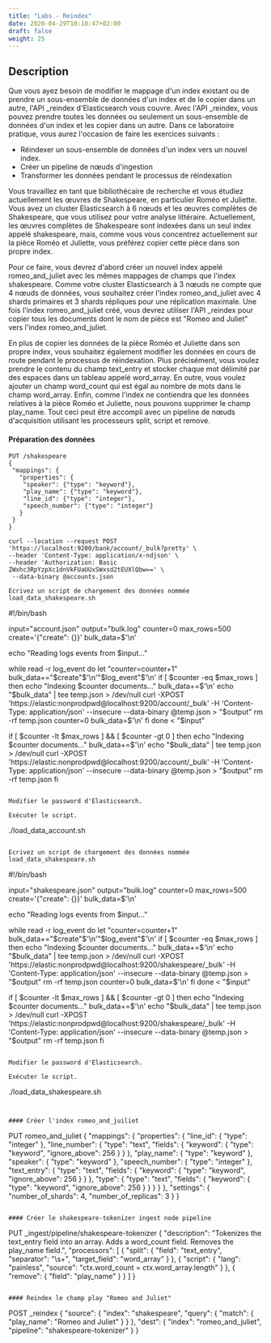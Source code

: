 ```yaml
---
title: "Labs - Reindex"
date: 2020-04-29T10:10:47+02:00
draft: false
weight: 25
---
```


## Description

Que vous ayez besoin de modifier le mappage d'un index existant ou de prendre un sous-ensemble de données d'un index et de le copier dans un autre, l'API _reindex d'Elasticsearch vous couvre. Avec l'API _reindex, vous pouvez prendre toutes les données ou seulement un sous-ensemble de données d'un index et les copier dans un autre. Dans ce laboratoire pratique, vous aurez l'occasion de faire les exercices suivants :

* Réindexer un sous-ensemble de données d'un index vers un nouvel index.
* Créer un pipeline de nœuds d'ingestion
* Transformer les données pendant le processus de réindexation

Vous travaillez en tant que bibliothécaire de recherche et vous étudiez actuellement les œuvres de Shakespeare, en particulier Roméo et Juliette. Vous avez un cluster Elasticsearch à 6 nœuds et les œuvres complètes de Shakespeare, que vous utilisez pour votre analyse littéraire. Actuellement, les œuvres complètes de Shakespeare sont indexées dans un seul index appelé shakespeare, mais, comme vous vous concentrez actuellement sur la pièce Roméo et Juliette, vous préférez copier cette pièce dans son propre index.

Pour ce faire, vous devrez d'abord créer un nouvel index appelé romeo_and_juliet avec les mêmes mappages de champs que l'index shakespeare. Comme votre cluster Elasticsearch à 3 nœuds ne compte que 4 nœuds de données, vous souhaitez créer l'index romeo_and_juliet avec 4 shards primaires et 3 shards répliques pour une réplication maximale. Une fois l'index romeo_and_juliet créé, vous devrez utiliser l'API _reindex pour copier tous les documents dont le nom de pièce est "Romeo and Juliet" vers l'index romeo_and_juliet.

En plus de copier les données de la pièce Roméo et Juliette dans son propre index, vous souhaitez également modifier les données en cours de route pendant le processus de réindexation. Plus précisément, vous voulez prendre le contenu du champ text_entry et stocker chaque mot délimité par des espaces dans un tableau appelé word_array. En outre, vous voulez ajouter un champ word_count qui est égal au nombre de mots dans le champ word_array. Enfin, comme l'index ne contiendra que les données relatives à la pièce Roméo et Juliette, nous pouvons supprimer le champ play_name. Tout ceci peut être accompli avec un pipeline de nœuds d'acquisition utilisant les processeurs split, script et remove.


#### Préparation des données

```
PUT /shakespeare
{
 "mappings": {
   "properties": {
    "speaker": {"type": "keyword"},
    "play_name": {"type": "keyword"},
    "line_id": {"type": "integer"},
    "speech_number": {"type": "integer"}
   }
 }
}
```

```
curl --location --request POST 'https://localhost:9200/bank/account/_bulk?pretty' \
--header 'Content-Type: application/x-ndjson' \
--header 'Authorization: Basic ZWxhc3RpYzpXc1dnVkFUaUUxSWxsd2tEUXlQbw==' \
 --data-binary @accounts.json

Ecrivez un script de chargement des données nommée load_data_shakespeare.sh

```
#!/bin/bash

input="account.json"
output="bulk.log"
counter=0
max_rows=500
create='{"create": {}}'
bulk_data=$'\n'

echo "Reading logs events from $input..."

while read -r log_event
do
  let "counter=counter+1"
  bulk_data+="$create"$'\n'"$log_event"$'\n'
  if [ $counter -eq $max_rows ]
  then
       echo "Indexing $counter documents..."
       bulk_data+=$'\n'
       echo "$bulk_data" | tee temp.json > /dev/null
       curl -XPOST 'https://elastic:nonprodpwd@localhost:9200/account/_bulk' -H 'Content-Type: application/json' --insecure --data-binary @temp.json > "$output"
       rm -rf temp.json
       counter=0
       bulk_data=$'\n'
  fi
done < "$input"

if [ $counter -lt $max_rows ] && [ $counter -gt 0 ]
then
       echo "Indexing $counter documents..."
       bulk_data+=$'\n'
       echo "$bulk_data" | tee temp.json > /dev/null
       curl -XPOST 'https://elastic:nonprodpwd@localhost:9200/account/_bulk' -H 'Content-Type: application/json' --insecure --data-binary @temp.json > "$output"
       rm -rf temp.json
fi
```

Modifier le password d'Elasticsearch.

Exécuter le script.

```
./load_data_account.sh
```

Ecrivez un script de chargement des données nommée load_data_shakespeare.sh

```
#!/bin/bash

input="shakespeare.json"
output="bulk.log"
counter=0
max_rows=500
create='{"create": {}}'
bulk_data=$'\n'

echo "Reading logs events from $input..."

while read -r log_event
do
  let "counter=counter+1"
  bulk_data+="$create"$'\n'"$log_event"$'\n'
  if [ $counter -eq $max_rows ]
  then
       echo "Indexing $counter documents..."
       bulk_data+=$'\n'
       echo "$bulk_data" | tee temp.json > /dev/null
       curl -XPOST 'https://elastic:nonprodpwd@localhost:9200/shakespeare/_bulk' -H 'Content-Type: application/json' --insecure --data-binary @temp.json > "$output"
       rm -rf temp.json
       counter=0
       bulk_data=$'\n'
  fi
done < "$input"

if [ $counter -lt $max_rows ] && [ $counter -gt 0 ]
then
       echo "Indexing $counter documents..."
       bulk_data+=$'\n'
       echo "$bulk_data" | tee temp.json > /dev/null
       curl -XPOST 'https://elastic:nonprodpwd@localhost:9200/shakespeare/_bulk' -H 'Content-Type: application/json' --insecure --data-binary @temp.json > "$output"
       rm -rf temp.json
fi
```

Modifier le password d'Elasticsearch.

Exécuter le script.

```
./load_data_shakespeare.sh
```


#### Créer l'index romeo_and_juiliet

```
PUT romeo_and_juliet
{
  "mappings": {
    "properties": {
      "line_id": {
        "type": "integer"
      },
      "line_number": {
        "type": "text",
        "fields": {
          "keyword": {
            "type": "keyword",
            "ignore_above": 256
          }
        }
      },
      "play_name": {
        "type": "keyword"
      },
      "speaker": {
        "type": "keyword"
      },
      "speech_number": {
        "type": "integer"
      },
      "text_entry": {
        "type": "text",
        "fields": {
          "keyword": {
            "type": "keyword",
            "ignore_above": 256
          }
        }
      },
      "type": {
        "type": "text",
        "fields": {
          "keyword": {
            "type": "keyword",
            "ignore_above": 256
          }
        }
      }
    }
  },
  "settings": {
    "number_of_shards": 4,
    "number_of_replicas": 3
  }
}
```

#### Créer le shakespeare-tokenizer ingest node pipeline

```
PUT _ingest/pipeline/shakespeare-tokenizer
{
  "description": "Tokenizes the text_entry field into an array. Adds a word_count field. Removes the play_name field.",
  "processors": [
    {
      "split": {
        "field": "text_entry",
        "separator": "\\s+",
        "target_field": "word_array"
      }
    },
    {
      "script": {
        "lang": "painless",
        "source": "ctx.word_count = ctx.word_array.length"
      }
    },
    {
      "remove": {
        "field": "play_name"
      }
    }
  ]
}
```

#### Reindex le champ play "Romeo and Juliet"

```
POST _reindex
{
  "source": {
    "index": "shakespeare",
    "query": {
      "match": {
        "play_name": "Romeo and Juliet"
      }
    }
  },
  "dest": {
    "index": "romeo_and_juliet",
    "pipeline": "shakespeare-tokenizer"
  }
}
```